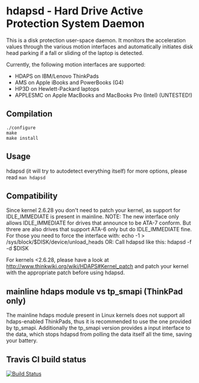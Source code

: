 hdapsd - Hard Drive Active Protection System Daemon
===================================================

This is a disk protection user-space daemon. It monitors the acceleration
values through the various motion interfaces and automatically initiates
disk head parking if a fall or sliding of the laptop is detected.

Currently, the following motion interfaces are supported:
 * HDAPS on IBM/Lenovo ThinkPads
 * AMS on Apple iBooks and PowerBooks (G4)
 * HP3D on Hewlett-Packard laptops
 * APPLESMC on Apple MacBooks and MacBooks Pro (Intel) (UNTESTED!)

Compilation
-----------

    ./configure
    make
    make install

Usage
-----
hdapsd (it will try to autodetect everything itself)
for more options, please read `man hdapsd`

Compatibility
-------------
Since kernel 2.6.28 you don't need to patch your kernel, as support for
IDLE_IMMEDIATE is present in mainline.
 NOTE: The new interface only allows IDLE_IMMEDIATE for drives that
       announce to be ATA-7 conform. But threre are also drives that
       support ATA-6 only but do IDLE_IMMEDIATE fine. For those you
       need to force the interface with:
       echo -1 > /sys/block/$DISK/device/unload_heads
   OR: Call hdapsd like this: hdapsd -f -d $DISK

For kernels <2.6.28, please have a look at
http://www.thinkwiki.org/wiki/HDAPS#Kernel_patch
and patch your kernel with the appropriate patch before using hdapsd.

mainline hdaps module vs tp_smapi (ThinkPad only)
-------------------------------------------------
The mainline hdaps module present in Linux kernels does not support all
hdaps-enabled ThinkPads, thus it is recommended to use the one provided
by tp_smapi.
Additionally the tp_smapi version provides a input interface to the data,
which stops hdapsd from polling the data itself all the time, saving your
battery.

Travis CI build status
----------------------
[![Build Status](https://travis-ci.org/evgeni/hdapsd.png?branch=master)](https://travis-ci.org/evgeni/hdapsd)

